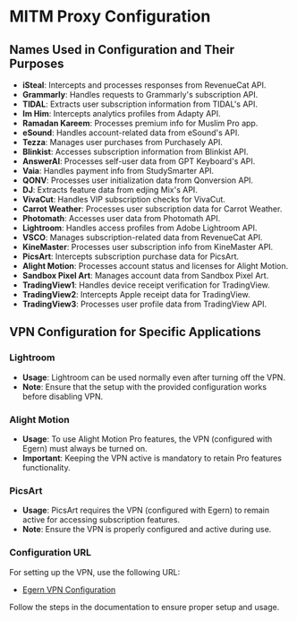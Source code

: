 # MITM Proxy Configuration

## Names Used in Configuration and Their Purposes

- **iSteal**: Intercepts and processes responses from RevenueCat API.
- **Grammarly**: Handles requests to Grammarly's subscription API.
- **TIDAL**: Extracts user subscription information from TIDAL's API.
- **Im Him**: Intercepts analytics profiles from Adapty API.
- **Ramadan Kareem**: Processes premium info for Muslim Pro app.
- **eSound**: Handles account-related data from eSound's API.
- **Tezza**: Manages user purchases from Purchasely API.
- **Blinkist**: Accesses subscription information from Blinkist API.
- **AnswerAI**: Processes self-user data from GPT Keyboard's API.
- **Vaia**: Handles payment info from StudySmarter API.
- **QONV**: Processes user initialization data from Qonversion API.
- **DJ**: Extracts feature data from edjing Mix's API.
- **VivaCut**: Handles VIP subscription checks for VivaCut.
- **Carrot Weather**: Processes user subscription data for Carrot Weather.
- **Photomath**: Accesses user data from Photomath API.
- **Lightroom**: Handles access profiles from Adobe Lightroom API.
- **VSCO**: Manages subscription-related data from RevenueCat API.
- **KineMaster**: Processes user subscription info from KineMaster API.
- **PicsArt**: Intercepts subscription purchase data for PicsArt.
- **Alight Motion**: Processes account status and licenses for Alight Motion.
- **Sandbox Pixel Art**: Manages account data from Sandbox Pixel Art.
- **TradingView1**: Handles device receipt verification for TradingView.
- **TradingView2**: Intercepts Apple receipt data for TradingView.
- **TradingView3**: Processes user profile data from TradingView API.

## VPN Configuration for Specific Applications

### Lightroom
- **Usage**: Lightroom can be used normally even after turning off the VPN.
- **Note**: Ensure that the setup with the provided configuration works before disabling VPN.

### Alight Motion
- **Usage**: To use Alight Motion Pro features, the VPN (configured with Egern) must always be turned on.
- **Important**: Keeping the VPN active is mandatory to retain Pro features functionality.

### PicsArt
- **Usage**: PicsArt requires the VPN (configured with Egern) to remain active for accessing subscription features.
- **Note**: Ensure the VPN is properly configured and active during use.

### Configuration URL
For setting up the VPN, use the following URL:
- [Egern VPN Configuration](https://raw.githubusercontent.com/MaiHongPhong1902/Upprolist/refs/heads/main/Uppro.yaml)

Follow the steps in the documentation to ensure proper setup and usage.
